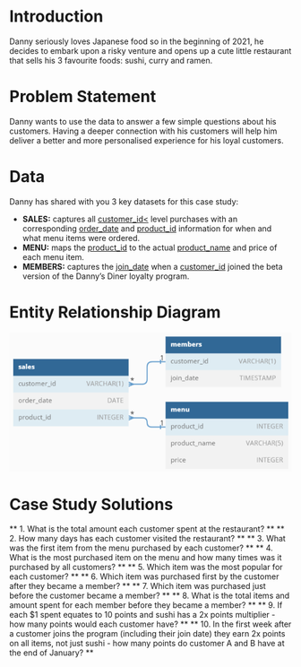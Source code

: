 # Introduction

Danny seriously loves Japanese food so in the beginning of 2021, he decides to embark upon a risky venture and opens up a cute little restaurant that sells his 3 favourite foods: sushi, curry and ramen.

# Problem Statement

Danny wants to use the data to answer a few simple questions about his customers. Having a deeper connection with his customers will help him deliver a better and more personalised experience for his loyal customers.

# Data

Danny has shared with you 3 key datasets for this case study:
* **SALES:** captures all [customer_id<]() level purchases with an corresponding [order_date]() and [product_id]() information for when and what menu items were ordered.
* **MENU:** maps the [product_id]() to the actual [product_name]() and price of each menu item.
* **MEMBERS:** captures the [join_date]() when a [customer_id]() joined the beta version of the Danny’s Diner loyalty program.

# Entity Relationship Diagram

![ER_Diagram](ER_Diagram.png)

# Case Study Solutions

** 1.	What is the total amount each customer spent at the restaurant? **
** 2.	How many days has each customer visited the restaurant? **
** 3.	What was the first item from the menu purchased by each customer? **
** 4.	What is the most purchased item on the menu and how many times was it purchased by all customers? **
** 5.	Which item was the most popular for each customer? **
** 6.	Which item was purchased first by the customer after they became a member? **
** 7.	Which item was purchased just before the customer became a member? **
** 8.	What is the total items and amount spent for each member before they became a member? **
** 9.	If each $1 spent equates to 10 points and sushi has a 2x points multiplier - how many points would each customer have? **
** 10.	In the first week after a customer joins the program (including their join date) they earn 2x points on all items, not just sushi - how many points do customer A and B have at the end of January? **


